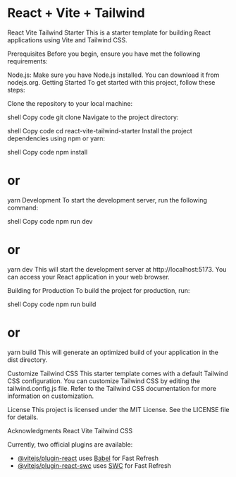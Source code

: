 # React + Vite + Tailwind

React Vite Tailwind Starter
This is a starter template for building React applications using Vite and Tailwind CSS.

Prerequisites
Before you begin, ensure you have met the following requirements:

Node.js: Make sure you have Node.js installed. You can download it from nodejs.org.
Getting Started
To get started with this project, follow these steps:

Clone the repository to your local machine:

shell
Copy code
git clone 
Navigate to the project directory:

shell
Copy code
cd react-vite-tailwind-starter
Install the project dependencies using npm or yarn:

shell
Copy code
npm install
# or
yarn
Development
To start the development server, run the following command:

shell
Copy code
npm run dev
# or
yarn dev
This will start the development server at http://localhost:5173. You can access your React application in your web browser.

Building for Production
To build the project for production, run:

shell
Copy code
npm run build
# or
yarn build
This will generate an optimized build of your application in the dist directory.

Customize Tailwind CSS
This starter template comes with a default Tailwind CSS configuration. You can customize Tailwind CSS by editing the tailwind.config.js file. Refer to the Tailwind CSS documentation for more information on customization.

License
This project is licensed under the MIT License. See the LICENSE file for details.

Acknowledgments
React
Vite
Tailwind CSS

Currently, two official plugins are available:

- [@vitejs/plugin-react](https://github.com/vitejs/vite-plugin-react/blob/main/packages/plugin-react/README.md) uses [Babel](https://babeljs.io/) for Fast Refresh
- [@vitejs/plugin-react-swc](https://github.com/vitejs/vite-plugin-react-swc) uses [SWC](https://swc.rs/) for Fast Refresh
